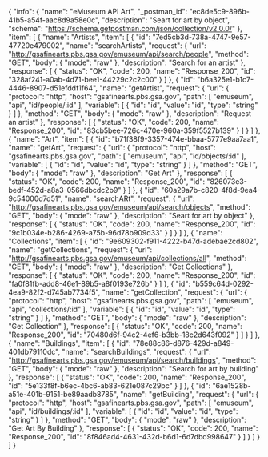 {
  "info": {
    "name": "eMuseum API Art",
    "_postman_id": "ec8de5c9-896b-41b5-a54f-aac8d9a58e0c",
    "description": "Seart for art by object",
    "schema": "https://schema.getpostman.com/json/collection/v2.0.0/"
  },
  "item": [
    {
      "name": "Artists",
      "item": [
        {
          "id": "7ed5cb3d-738a-4747-9e57-47720e479002",
          "name": "searchArtists",
          "request": {
            "url": "http://gsafinearts.pbs.gsa.gov/emuseum/api/search/people",
            "method": "GET",
            "body": {
              "mode": "raw"
            },
            "description": "Search for an artist"
          },
          "response": [
            {
              "status": "OK",
              "code": 200,
              "name": "Response_200",
              "id": "328af241-a0ab-4d71-bee1-44229c2c2c00"
            }
          ]
        },
        {
          "id": "b6a325e1-b1c7-4446-8907-d51efddf1f64",
          "name": "getArtist",
          "request": {
            "url": {
              "protocol": "http",
              "host": "gsafinearts.pbs.gsa.gov",
              "path": [
                "emuseum",
                "api",
                "id/people/:id"
              ],
              "variable": [
                {
                  "id": "id",
                  "value": "id",
                  "type": "string"
                }
              ]
            },
            "method": "GET",
            "body": {
              "mode": "raw"
            },
            "description": "Request an artist"
          },
          "response": [
            {
              "status": "OK",
              "code": 200,
              "name": "Response_200",
              "id": "83cb5bee-726c-470e-960a-359f5527b139"
            }
          ]
        }
      ]
    },
    {
      "name": "Art",
      "item": [
        {
          "id": "b71f38f9-3357-474e-bbaa-5777e9aa7aa1",
          "name": "getArt",
          "request": {
            "url": {
              "protocol": "http",
              "host": "gsafinearts.pbs.gsa.gov",
              "path": [
                "emuseum",
                "api",
                "id/objects/:id"
              ],
              "variable": [
                {
                  "id": "id",
                  "value": "id",
                  "type": "string"
                }
              ]
            },
            "method": "GET",
            "body": {
              "mode": "raw"
            },
            "description": "Get Art"
          },
          "response": [
            {
              "status": "OK",
              "code": 200,
              "name": "Response_200",
              "id": "826073e3-bedf-452d-a8a3-0566dbcdc2b9"
            }
          ]
        },
        {
          "id": "60a29a7b-c820-4f8d-9ea4-9c54000d7d51",
          "name": "searchARt",
          "request": {
            "url": "http://gsafinearts.pbs.gsa.gov/emuseum/api/search/objects",
            "method": "GET",
            "body": {
              "mode": "raw"
            },
            "description": "Seart for art by object"
          },
          "response": [
            {
              "status": "OK",
              "code": 200,
              "name": "Response_200",
              "id": "9c1b034e-b286-4269-a75b-96d78b909d33"
            }
          ]
        }
      ]
    },
    {
      "name": "Collections",
      "item": [
        {
          "id": "9e609302-f911-4222-b47d-adebae2cd802",
          "name": "getCollections",
          "request": {
            "url": "http://gsafinearts.pbs.gsa.gov/emuseum/api/collections/all",
            "method": "GET",
            "body": {
              "mode": "raw"
            },
            "description": "Get Collections"
          },
          "response": [
            {
              "status": "OK",
              "code": 200,
              "name": "Response_200",
              "id": "fa0f81fb-add8-46e1-89b5-a8f0193e726b"
            }
          ]
        },
        {
          "id": "b559c64d-0292-4ea9-82f2-d745ab7734f5",
          "name": "getCollection",
          "request": {
            "url": {
              "protocol": "http",
              "host": "gsafinearts.pbs.gsa.gov",
              "path": [
                "emuseum",
                "api",
                "collections/:id"
              ],
              "variable": [
                {
                  "id": "id",
                  "value": "id",
                  "type": "string"
                }
              ]
            },
            "method": "GET",
            "body": {
              "mode": "raw"
            },
            "description": "Get Collection"
          },
          "response": [
            {
              "status": "OK",
              "code": 200,
              "name": "Response_200",
              "id": "70480d6f-94c2-4ef6-b3bb-18c2d643f092"
            }
          ]
        }
      ]
    },
    {
      "name": "Buildings",
      "item": [
        {
          "id": "78e88c86-d876-429d-a849-401db79110dc",
          "name": "searchBuildings",
          "request": {
            "url": "http://gsafinearts.pbs.gsa.gov/emuseum/api/search/buildings",
            "method": "GET",
            "body": {
              "mode": "raw"
            },
            "description": "Search for art by building"
          },
          "response": [
            {
              "status": "OK",
              "code": 200,
              "name": "Response_200",
              "id": "5e133f8f-b6ec-4bc6-ab83-621e087c29bc"
            }
          ]
        },
        {
          "id": "6ae1528b-a51e-401b-9151-be89aadb8785",
          "name": "getBuilding",
          "request": {
            "url": {
              "protocol": "http",
              "host": "gsafinearts.pbs.gsa.gov",
              "path": [
                "emuseum",
                "api",
                "id/buildings/:id"
              ],
              "variable": [
                {
                  "id": "id",
                  "value": "id",
                  "type": "string"
                }
              ]
            },
            "method": "GET",
            "body": {
              "mode": "raw"
            },
            "description": "Get Art By Building"
          },
          "response": [
            {
              "status": "OK",
              "code": 200,
              "name": "Response_200",
              "id": "8f846ad4-4631-432d-b6d1-6d7dbd998647"
            }
          ]
        }
      ]
    }
  ]
}